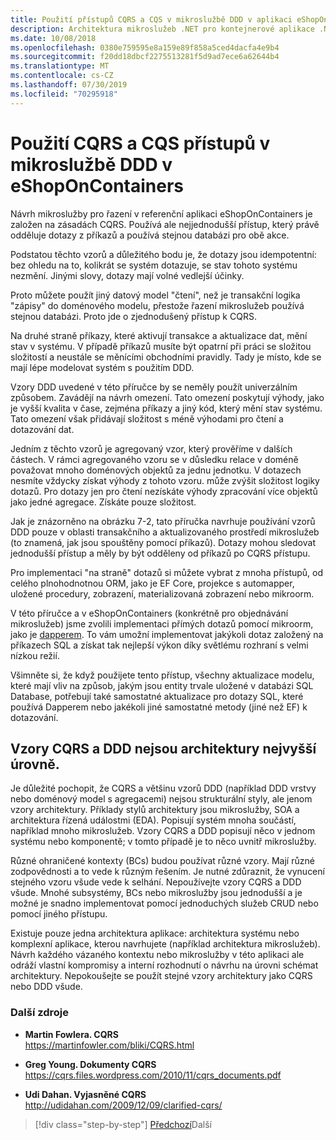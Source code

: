 ```yaml
---
title: Použití přístupů CQRS a CQS v mikroslužbě DDD v aplikaci eShopOnContainers
description: Architektura mikroslužeb .NET pro kontejnerové aplikace .NET | Pochopení způsobu implementace CQRS při řazení mikroslužeb v eShopOnContainers.
ms.date: 10/08/2018
ms.openlocfilehash: 0380e759595e8a159e89f858a5ced4dacfa4e9b4
ms.sourcegitcommit: f20dd18dbcf2275513281f5d9ad7ece6a62644b4
ms.translationtype: MT
ms.contentlocale: cs-CZ
ms.lasthandoff: 07/30/2019
ms.locfileid: "70295918"
---
```

# <a name="apply-cqrs-and-cqs-approaches-in-a-ddd-microservice-in-eshoponcontainers"></a>Použití CQRS a CQS přístupů v mikroslužbě DDD v eShopOnContainers

Návrh mikroslužby pro řazení v referenční aplikaci eShopOnContainers je založen na zásadách CQRS. Používá ale nejjednodušší přístup, který právě odděluje dotazy z příkazů a používá stejnou databázi pro obě akce.

Podstatou těchto vzorů a důležitého bodu je, že dotazy jsou idempotentní: bez ohledu na to, kolikrát se systém dotazuje, se stav tohoto systému nezmění. Jinými slovy, dotazy mají volné vedlejší účinky.

Proto můžete použít jiný datový model "čtení", než je transakční logika "zápisy" do doménového modelu, přestože řazení mikroslužeb používá stejnou databázi. Proto jde o zjednodušený přístup k CQRS.

Na druhé straně příkazy, které aktivují transakce a aktualizace dat, mění stav v systému. V případě příkazů musíte být opatrní při práci se složitou složitostí a neustále se měnícími obchodními pravidly. Tady je místo, kde se mají lépe modelovat systém s použitím DDD.

Vzory DDD uvedené v této příručce by se neměly použít univerzálním způsobem. Zavádějí na návrh omezení. Tato omezení poskytují výhody, jako je vyšší kvalita v čase, zejména příkazy a jiný kód, který mění stav systému. Tato omezení však přidávají složitost s méně výhodami pro čtení a dotazování dat.

Jedním z těchto vzorů je agregovaný vzor, který prověříme v dalších částech. V rámci agregovaného vzoru se v důsledku relace v doméně považovat mnoho doménových objektů za jednu jednotku. V dotazech nesmíte vždycky získat výhody z tohoto vzoru. může zvýšit složitost logiky dotazů. Pro dotazy jen pro čtení nezískáte výhody zpracování více objektů jako jedné agregace. Získáte pouze složitost.

Jak je znázorněno na obrázku 7-2, tato příručka navrhuje používání vzorů DDD pouze v oblasti transakčního a aktualizovaného prostředí mikroslužeb (to znamená, jak jsou spouštěny pomocí příkazů). Dotazy mohou sledovat jednodušší přístup a měly by být odděleny od příkazů po CQRS přístupu.

Pro implementaci "na straně" dotazů si můžete vybrat z mnoha přístupů, od celého plnohodnotnou ORM, jako je EF Core, projekce s automapper, uložené procedury, zobrazení, materializovaná zobrazení nebo mikroorm.

V této příručce a v eShopOnContainers (konkrétně pro objednávání mikroslužeb) jsme zvolili implementaci přímých dotazů pomocí mikroorm, jako je [dapperem](https://github.com/StackExchange/dapper-dot-net). To vám umožní implementovat jakýkoli dotaz založený na příkazech SQL a získat tak nejlepší výkon díky světlému rozhraní s velmi nízkou režií.

Všimněte si, že když použijete tento přístup, všechny aktualizace modelu, které mají vliv na způsob, jakým jsou entity trvale uložené v databázi SQL Database, potřebují také samostatné aktualizace pro dotazy SQL, které používá Dapperem nebo jakékoli jiné samostatné metody (jiné než EF) k dotazování.

## <a name="cqrs-and-ddd-patterns-are-not-top-level-architectures"></a>Vzory CQRS a DDD nejsou architektury nejvyšší úrovně.

Je důležité pochopit, že CQRS a většinu vzorů DDD (například DDD vrstvy nebo doménový model s agregacemi) nejsou strukturální styly, ale jenom vzory architektury. Příklady stylů architektury jsou mikroslužby, SOA a architektura řízená událostmi (EDA). Popisují systém mnoha součástí, například mnoho mikroslužeb. Vzory CQRS a DDD popisují něco v jednom systému nebo komponentě; v tomto případě je to něco uvnitř mikroslužby.

Různé ohraničené kontexty (BCs) budou používat různé vzory. Mají různé zodpovědnosti a to vede k různým řešením. Je nutné zdůraznit, že vynucení stejného vzoru všude vede k selhání. Nepoužívejte vzory CQRS a DDD všude. Mnohé subsystémy, BCs nebo mikroslužby jsou jednodušší a je možné je snadno implementovat pomocí jednoduchých služeb CRUD nebo pomocí jiného přístupu.

Existuje pouze jedna architektura aplikace: architektura systému nebo komplexní aplikace, kterou navrhujete (například architektura mikroslužeb). Návrh každého vázaného kontextu nebo mikroslužby v této aplikaci ale odráží vlastní kompromisy a interní rozhodnutí o návrhu na úrovni schémat architektury. Nepokoušejte se použít stejné vzory architektury jako CQRS nebo DDD všude.

### <a name="additional-resources"></a>Další zdroje

- **Martin Fowlera. CQRS** \
  <https://martinfowler.com/bliki/CQRS.html>

- **Greg Young. Dokumenty CQRS** \
  <https://cqrs.files.wordpress.com/2010/11/cqrs_documents.pdf>

- **Udi Dahan. Vyjasněné CQRS** \
  <http://udidahan.com/2009/12/09/clarified-cqrs/>

>[!div class="step-by-step"]
>[Předchozí](apply-simplified-microservice-cqrs-ddd-patterns.md)Další
>[](cqrs-microservice-reads.md)
